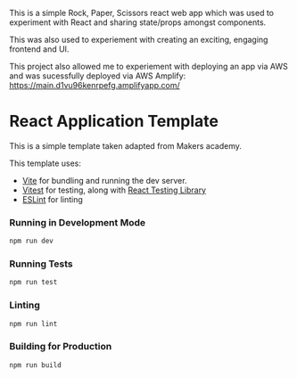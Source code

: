 This is a simple Rock, Paper, Scissors react web app which was used to experiment with React and sharing state/props amongst components. 

This was also used to experiement with creating an exciting, engaging frontend and UI. 

This project also allowed me to experiement with deploying an app via AWS and was sucessfully deployed via AWS Amplify: https://main.d1vu96kenrpefg.amplifyapp.com/


# React Application Template

This is a simple template taken adapted from Makers academy.

This template uses:

- [Vite](https://vitejs.dev/) for bundling and running the dev server.
- [Vitest](https://vitest.dev/) for testing, along with
  [React Testing Library](https://testing-library.com/docs/react-testing-library/intro/)
- [ESLint](https://eslint.org/) for linting


### Running in Development Mode

```zsh
npm run dev
```

### Running Tests

```zsh
npm run test
```

### Linting

```zsh
npm run lint
```

### Building for Production

```zsh
npm run build
```
